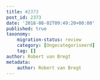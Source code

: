 ```yaml
---
title: #2373
post_id: 2373
date: '2018-08-02T09:49:20+00:00'
published: true
taxonomy:
    migration-status: review
    category: [Ongecategoriseerd]
    tag: []
author: Robert van Bregt
metadata:
    author: Robert van Bregt
---
```


